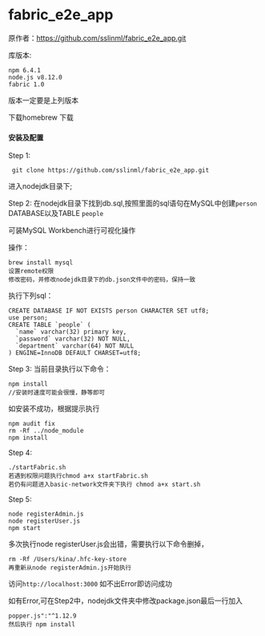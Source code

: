 # fabric_e2e_app
原作者：https://github.com/sslinml/fabric_e2e_app.git

库版本:

  ```
  npm 6.4.1
  node.js v8.12.0
  fabric 1.0
  ```
  
  版本一定要是上列版本
  
  
  下载homebrew
  下载
<h4>安装及配置</h4>

Step 1:
 ```
  git clone https://github.com/sslinml/fabric_e2e_app.git
 ```
进入nodejdk目录下;
  
Step 2:
在nodejdk目录下找到db.sql,按照里面的sql语句在MySQL中创建`person` DATABASE以及TABLE `people`

可装MySQL Workbench进行可视化操作

操作：
 ```
brew install mysql
设置remote权限
修改密码，并修改nodejdk目录下的db.json文件中的密码，保持一致
 ```
执行下列sql：

```
CREATE DATABASE IF NOT EXISTS person CHARACTER SET utf8;
use person;
CREATE TABLE `people` (
  `name` varchar(32) primary key,
  `password` varchar(32) NOT NULL,
  `department` varchar(64) NOT NULL
) ENGINE=InnoDB DEFAULT CHARSET=utf8;
```
Step 3:
当前目录执行以下命令：
  ```
  npm install
  //安装时速度可能会很慢，静等即可
  ```
如安装不成功，根据提示执行
  ```
  npm audit fix 
  rm -Rf ../node_module
  npm install
  ```

Step 4:
  ```
  ./startFabric.sh
  若遇到权限问题执行chmod a+x startFabric.sh
  若仍有问题进入basic-network文件夹下执行 chmod a+x start.sh
  ```

Step 5:
   ```
   node registerAdmin.js
   node registerUser.js
   npm start
   ```
   多次执行node registerUser.js会出错，需要执行以下命令删掉，
   ```
   rm -Rf /Users/kina/.hfc-key-store
   再重新从node registerAdmin.js开始执行
   
   ```

访问`http://localhost:3000`
  如不出Error即访问成功
  


如有Error,可在Step2中，nodejdk文件夹中修改package.json最后一行加入
  ```
  popper.js":"^1.12.9
  然后执行 npm install
  ```
 
